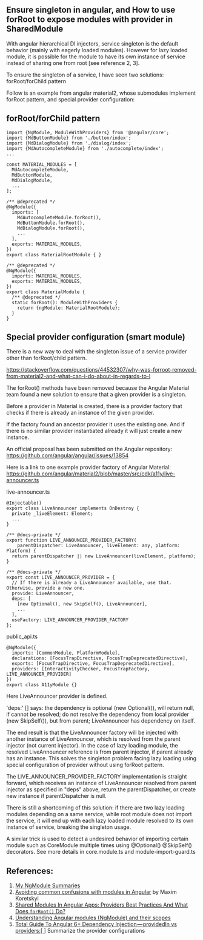 ## Ensure singleton in angular, and How to use forRoot to expose modules with provider in SharedModule

With angular hierarchical DI injectors, service singleton is the default behavior (mainly with eagerly loaded modules). However for lazy loaded module, it is possible for the module to have its own instance of service instead of sharing one from root [see reference 2, 3].

To ensure the singleton of a service, I have seen two solutions: forRoot/forChild pattern

Follow is an example from angular material2, whose submodules implement forRoot pattern, and special provider configuration:

## forRoot/forChild pattern
```
import {NgModule, ModuleWithProviders} from '@angular/core';
import {MdButtonModule} from './button/index';
import {MdDialogModule} from './dialog/index';
import {MdAutocompleteModule} from './autocomplete/index';
...

const MATERIAL_MODULES = [
  MdAutocompleteModule,
  MdButtonModule,
  MdDialogModule,
  ...
];

/** @deprecated */
@NgModule({
  imports: [
    MdAutocompleteModule.forRoot(),
    MdButtonModule.forRoot(),
    MdDialogModule.forRoot(),
    ...
  ],
  exports: MATERIAL_MODULES,
})
export class MaterialRootModule { }

/** @deprecated */
@NgModule({
  imports: MATERIAL_MODULES,
  exports: MATERIAL_MODULES,
})
export class MaterialModule {
  /** @deprecated */
  static forRoot(): ModuleWithProviders {
    return {ngModule: MaterialRootModule};
  }
}
```

## Special provider configuration (smart module)

There is a new way to deal with the singleton issue of a service provider other than forRoot/child pattern.

https://stackoverflow.com/questions/44532307/why-was-forroot-removed-from-material2-and-what-can-i-do-about-in-regards-to-l


The forRoot() methods have been removed because the Angular Material team found a new solution to ensure that a given provider is a singleton.

Before a provider in Material is created, there is a provider factory that checks if there is already an instance of the given provider.

If the factory found an ancestor provider it uses the existing one. And if there is no similar provider instantiated already it will just create a new instance.

An official proposal has been submitted on the Angular repository: https://github.com/angular/angular/issues/13854

Here is a link to one example provider factory of Angular Material: 
https://github.com/angular/material2/blob/master/src/cdk/a11y/live-announcer.ts

live-announcer.ts

```
@Injectable()
export class LiveAnnouncer implements OnDestroy {
  private _liveElement: Element;
  ...
}

/** @docs-private */
export function LIVE_ANNOUNCER_PROVIDER_FACTORY(
    parentDispatcher: LiveAnnouncer, liveElement: any, platform: Platform) {
  return parentDispatcher || new LiveAnnouncer(liveElement, platform);
}

/** @docs-private */
export const LIVE_ANNOUNCER_PROVIDER = {
  // If there is already a LiveAnnouncer available, use that. Otherwise, provide a new one.
  provide: LiveAnnouncer,
  deps: [
    [new Optional(), new SkipSelf(), LiveAnnouncer],
    ...
  ],
  useFactory: LIVE_ANNOUNCER_PROVIDER_FACTORY
};

```
public_api.ts

```
@NgModule({
  imports: [CommonModule, PlatformModule],
  declarations: [FocusTrapDirective, FocusTrapDeprecatedDirective],
  exports: [FocusTrapDirective, FocusTrapDeprecatedDirective],
  providers: [InteractivityChecker, FocusTrapFactory, LIVE_ANNOUNCER_PROVIDER]
})
export class A11yModule {}
```
Here LiveAnnouncer provider is defined.   

'deps:' [] says: the dependency is optional (new Optional()), will return null, if cannot be resolved; do not resolve the dependency from local provider (new SkipSelf()), but from parent; LiveAnnouncer has dependency on itself.

The end result is that the LiveAnnouncer factory will be injected with another instance of LiveAnnouncer, which is resolved from the parent injector (not current injector). In the case of lazy loading module, the resolved LiveAnnouncer reference is from parent injector, if parent already has an instance. This solves the singleton problem facing lazy loading using special configuration of provider without using forRoot pattern.

The LIVE_ANNOUNCER_PROVIDER_FACTORY implementation is straight forward, which receives an instance of LiveAnnouncer resolved from parent injector as specified in "deps" above, return the parentDispatcher, or create new instance if parentDispatcher is null.

There is still a shortcoming of this solution: if there are two lazy loading modules depending on a same service, while root module does not import the service, it will end up with each lazy loaded module resolved to its own instance of service, breaking the singleton usage.

A similar trick is used to detect a undesired behavior of importing certain module such as CoreModule multiple times using @Optional() @SkipSelf() decorators. See more details in core.module.ts and module-import-guard.ts

## **References**:
1. [My NgModule Summaries](https://jxhou.wordpress.com/2016/12/25/ngmodule/)
2. [Avoiding common confusions with modules in Angular](https://blog.angularindepth.com/avoiding-common-confusions-with-modules-in-angular-ada070e6891f) by Maxim Koretskyi
3. [Shared Modules In Angular Apps: Providers Best Practices And What Does `forRoot()` Do?](https://www.gurustop.net/blog/2017/02/14/shared-modules-in-angular-apps-providers-best-practices-and-what-does-forroot-do/)
4. [Understanding Angular modules (NgModule) and their scopes](https://medium.com/@cyrilletuzi/understanding-angular-modules-ngmodule-and-their-scopes-81e4ed6f7407)
5. [Total Guide To Angular 6+ Dependency Injection — providedIn vs providers:[ ]](https://medium.com/@tomastrajan/total-guide-to-angular-6-dependency-injection-providedin-vs-providers-85b7a347b59f) Summarize the provider configurations